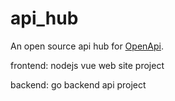 # api_hub
An open source api hub for [OpenApi](https://swagger.io).

frontend: nodejs vue web site project

backend: go backend api project